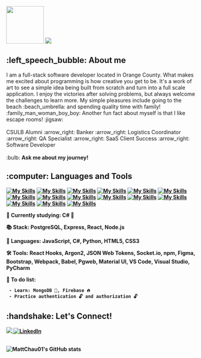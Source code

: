 <div>
  <img src="https://media.tenor.com/gSfixE9nP7EAAAAM/cat-type.gif" width="100">
  <img src="https://readme-typing-svg.herokuapp.com?font=Fira+Code&size=30&pause=1000&color=000000&width=500&height=45&lines=Hello+World!+I'm+Matthew!">
</div>

<h2> :left_speech_bubble: About me </h2>
I am a full-stack software developer located in Orange County. What makes me excited about programming is how creative you get to be. It's a work of art to see a simple idea being built from scratch and turn into a full scale application. I enjoy the victories after solving problems, but always welcome the challenges to learn more. My simple pleasures include going to the beach :beach_umbrella: and spending quality time with family! :family_man_woman_boy_boy: Another fun fact about myself is that I like escape rooms! :jigsaw:	
<br></br>
CSULB Alumni :arrow_right: Banker :arrow_right:	Logistics Coordinator :arrow_right:	QA Specialist :arrow_right:	SaaS Client Success :arrow_right: Software Developer
<br></br>
:bulb: <strong>Ask me about my journey!<strong>

<h2> :computer: Languages and Tools </h2>

<!-- [![My Skills](https://skillicons.dev/icons?i=py)](https://www.python.org/) -->

[![My Skills](https://skillicons.dev/icons?i=js)](https://www.javascript.com/)
[![My Skills](https://skillicons.dev/icons?i=react)](https://reactjs.org/)
[![My Skills](https://skillicons.dev/icons?i=cs)](https://learn.microsoft.com/en-us/dotnet/csharp/tour-of-csharp/)
[![My Skills](https://skillicons.dev/icons?i=py)](https://www.python.org/)
[![My Skills](https://skillicons.dev/icons?i=html)](https://developer.mozilla.org/en-US/docs/Web/HTML)
[![My Skills](https://skillicons.dev/icons?i=css)](https://developer.mozilla.org/en-US/docs/Web/css)
[![My Skills](https://skillicons.dev/icons?i=nodejs)](https://nodejs.org/en/about/)
[![My Skills](https://skillicons.dev/icons?i=express)](https://expressjs.com/)
[![My Skills](https://skillicons.dev/icons?i=postgres)](https://www.postgresql.org/)
[![My Skills](https://skillicons.dev/icons?i=figma)](https://www.figma.com/about/)
[![My Skills](https://skillicons.dev/icons?i=bootstrap)](https://getbootstrap.com/)
[![My Skills](https://skillicons.dev/icons?i=webpack)](https://webpack.js.org/)
[![My Skills](https://skillicons.dev/icons?i=materialui	)](https://mui.com/)
[![My Skills](https://skillicons.dev/icons?i=vscode	)](https://code.visualstudio.com/)
[![My Skills](https://skillicons.dev/icons?i=visualstudio	)](https://visualstudio.microsoft.com/vs/community/)

:open_book: Currently studying: C# 🐍
    
:books: Stack: PostgreSQL, Express, React, Node.js

:memo: Languages: JavaScript, C#, Python, HTML5, CSS3
 
:hammer_and_wrench: Tools: React Hooks, Argon2, JSON Web Tokens, Socket.io, npm, Figma, Bootstrap, Webpack, Babel, Pgweb, Material UI, VS Code, Visual Studio, PyCharm
  
:bookmark_tabs: To do list:

  <!-- - Learn: TypeScript 💻 -->

```
 - Learn: MongoDB 🍃, Firebase 🔥
 - Practice authentication 🔓 and authorization 🔓	
```

<h2> :handshake: Let's Connect!</h2>
<a href="https://www.linkedin.com/in/mattchau01/">
    <img src="https://img.shields.io/badge/linkedin-%230077B5.svg?&style=for-the-badge&logo=linkedin&logoColor=white" />
</a>
<a href="mailto:matthewwchau@gmail.com">
  <img alt="LinkedIn" src="https://img.shields.io/badge/Gmail-D14836?style=for-the-badge&logo=gmail&logoColor=white">
</a>
<br></br>

![MattChau01's GitHub stats](https://github-readme-stats.vercel.app/api?username=mattchau01&hide=stars&count_private=true&theme=tokyonight)
